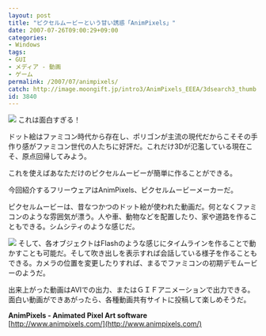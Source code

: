 ```yaml
---
layout: post
title: "ピクセルムービーという甘い誘惑「AnimPixels」"
date: 2007-07-26T09:00:29+09:00
categories:
- Windows
tags: 
- GUI
- メディア - 動画
- ゲーム
permalink: /2007/07/animpixels/
catch: http://image.moongift.jp/intro3/AnimPixels_EEEA/3dsearch3_thumb.png
id: 3840
---
```

[![](http://image.moongift.jp/intro3/AnimPixels_EEEA/3dsearch1_thumb2.png)](http://image.moongift.jp/intro3/AnimPixels_EEEA/3dsearch16.png) これは面白すぎる！   
  
ドット絵はファミコン時代から存在し、ポリゴンが主流の現代だからこそその手作り感がファミコン世代の人たちに好評だ。これだけ3Dが氾濫している現在こそ、原点回帰してみよう。   
  
これを使えばあなただけのピクセルムービーが簡単に作ることができる。   
  
今回紹介するフリーウェアはAnimPixels、ピクセルムービーメーカーだ。   
  
<!--more-->  
  
ピクセルムービーは、昔なつかつのドット絵が使われた動画だ。何となくファミコンのような雰囲気が漂う。人や車、動物などを配置したり、家や道路を作ることもできる。シムシティのような感じだ。   
  
[![](http://image.moongift.jp/intro3/AnimPixels_EEEA/3dsearch3_thumb.png)](http://image.moongift.jp/intro3/AnimPixels_EEEA/3dsearch32.png) そして、各オブジェクトはFlashのような感じにタイムラインを作ることで動かすことも可能だ。そして吹き出しを表示すれば会話している様子を作ることもできる。カメラの位置を変更したりすれば、まるでファミコンの初期デモムービーのようだ。   
  
出来上がった動画はAVIでの出力、またはＧＩＦアニメーションで出力できる。面白い動画ができあがったら、各種動画共有サイトに投稿して楽しめそうだ。   
  
**AnimPixels - Animated Pixel Art software**  
[http://www.animpixels.com/](http://www.animpixels.com/)